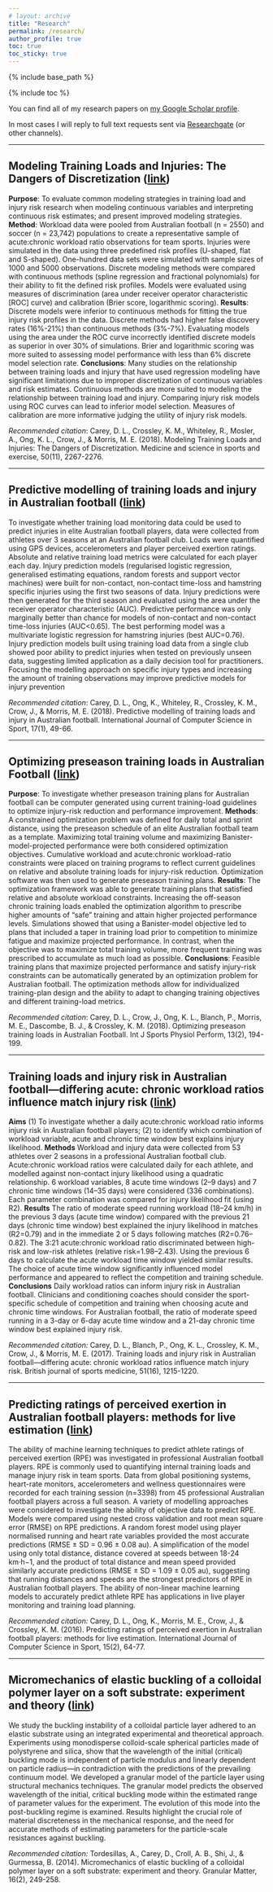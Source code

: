 ```yaml
---
# layout: archive
title: "Research"
permalink: /research/
author_profile: true
toc: true
toc_sticky: true
---
```


{% include base_path %}

{% include toc %}

You can find all of my research papers on [my Google Scholar profile](https://scholar.google.com.au/citations?user=5N0aByUAAAAJ&hl=en).

In most cases I will reply to full text requests sent via [Researchgate](https://www.researchgate.net/profile/David_Carey8) (or other channels).

<script type='text/javascript' src='https://d1bxh8uas1mnw7.cloudfront.net/assets/embed.js'></script>

*************

## Modeling Training Loads and Injuries: The Dangers of Discretization ([link](https://pubmed.ncbi.nlm.nih.gov/29933352/))

**Purpose**: To evaluate common modeling strategies in training load and injury risk research when modeling continuous variables and interpreting continuous risk estimates; and present improved modeling strategies. **Method**: Workload data were pooled from Australian football (n = 2550) and soccer (n = 23,742) populations to create a representative sample of acute:chronic workload ratio observations for team sports. Injuries were simulated in the data using three predefined risk profiles (U-shaped, flat and S-shaped). One-hundred data sets were simulated with sample sizes of 1000 and 5000 observations. Discrete modeling methods were compared with continuous methods (spline regression and fractional polynomials) for their ability to fit the defined risk profiles. Models were evaluated using measures of discrimination (area under receiver operator characteristic [ROC] curve) and calibration (Brier score, logarithmic scoring). **Results**: Discrete models were inferior to continuous methods for fitting the true injury risk profiles in the data. Discrete methods had higher false discovery rates (16%-21%) than continuous methods (3%-7%). Evaluating models using the area under the ROC curve incorrectly identified discrete models as superior in over 30% of simulations. Brier and logarithmic scoring was more suited to assessing model performance with less than 6% discrete model selection rate. **Conclusions**: Many studies on the relationship between training loads and injury that have used regression modeling have significant limitations due to improper discretization of continuous variables and risk estimates. Continuous methods are more suited to modeling the relationship between training load and injury. Comparing injury risk models using ROC curves can lead to inferior model selection. Measures of calibration are more informative judging the utility of injury risk models.

*Recommended citation*: Carey, D. L., Crossley, K. M., Whiteley, R., Mosler, A., Ong, K. L., Crow, J., & Morris, M. E. (2018). Modeling Training Loads and Injuries: The Dangers of Discretization. Medicine and science in sports and exercise, 50(11), 2267-2276.

<div class='altmetric-embed' data-badge-type='donut' data-doi="10.1249/mss.0000000000001685"></div>

*************

## Predictive modelling of training loads and injury in Australian football ([link](https://content.sciendo.com/downloadpdf/journals/ijcss/17/1/article-p49.xml))

To investigate whether training load monitoring data could be used to predict injuries in elite Australian football players, data were collected from athletes over 3 seasons at an Australian football club. Loads were quantified using GPS devices, accelerometers and player perceived exertion ratings. Absolute and relative training load metrics were calculated for each player each day. Injury prediction models (regularised logistic regression, generalised estimating equations, random forests and support vector machines) were built for non-contact, non-contact time-loss and hamstring specific injuries using the first two seasons of data. Injury predictions were then generated for the third season and evaluated using the area under the receiver operator characteristic (AUC). Predictive performance was only marginally better than chance for models of non-contact and non-contact time-loss injuries (AUC<0.65). The best performing model was a multivariate logistic regression for hamstring injuries (best AUC=0.76). Injury prediction models built using training load data from a single club showed poor ability to predict injuries when tested on previously unseen data, suggesting limited application as a daily decision tool for practitioners. Focusing the modelling approach on specific injury types and increasing the amount of training observations may improve predictive models for injury prevention

*Recommended citation*: Carey, D. L., Ong, K., Whiteley, R., Crossley, K. M., Crow, J., & Morris, M. E. (2018). Predictive modelling of training loads and injury in Australian football. International Journal of Computer Science in Sport, 17(1), 49-66.

<div class='altmetric-embed' data-badge-type='donut' data-doi="10.2478/ijcss-2018-0002"></div>

*************

## Optimizing preseason training loads in Australian Football ([link](https://journals.humankinetics.com/view/journals/ijspp/13/2/article-p194.xml))

**Purpose**: To investigate whether preseason training plans for Australian football can be computer generated using current training-load guidelines to optimize injury-risk reduction and performance improvement. **Methods**: A constrained optimization problem was defined for daily total and sprint distance, using the preseason schedule of an elite Australian football team as a template. Maximizing total training volume and maximizing Banister-model-projected performance were both considered optimization objectives. Cumulative workload and acute:chronic workload-ratio constraints were placed on training programs to reflect current guidelines on relative and absolute training loads for injury-risk reduction. Optimization software was then used to generate preseason training plans. **Results**: The optimization framework was able to generate training plans that satisfied relative and absolute workload constraints. Increasing the off-season chronic training loads enabled the optimization algorithm to prescribe higher amounts of “safe” training and attain higher projected performance levels. Simulations showed that using a Banister-model objective led to plans that included a taper in training load prior to competition to minimize fatigue and maximize projected performance. In contrast, when the objective was to maximize total training volume, more frequent training was prescribed to accumulate as much load as possible. **Conclusions**: Feasible training plans that maximize projected performance and satisfy injury-risk constraints can be automatically generated by an optimization problem for Australian football. The optimization methods allow for individualized training-plan design and the ability to adapt to changing training objectives and different training-load metrics.

*Recommended citation*: Carey, D. L., Crow, J., Ong, K. L., Blanch, P., Morris, M. E., Dascombe, B. J., & Crossley, K. M. (2018). Optimizing preseason training loads in Australian Football. Int J Sports Physiol Perform, 13(2), 194-199.

<div class='altmetric-embed' data-badge-type='donut' data-doi="https://doi.org/10.1123/ijspp.2016-0695
"></div>

*************

## Training loads and injury risk in Australian football—differing acute: chronic workload ratios influence match injury risk ([link](https://bjsm.bmj.com/content/bjsports/51/16/1215.full.pdf))

**Aims** (1) To investigate whether a daily acute:chronic workload ratio informs injury risk in Australian football players; (2) to identify which combination of workload variable, acute and chronic time window best explains injury likelihood.  **Methods** Workload and injury data were collected from 53 athletes over 2 seasons in a professional Australian football club. Acute:chronic workload ratios were calculated daily for each athlete, and modelled against non-contact injury likelihood using a quadratic relationship. 6 workload variables, 8 acute time windows (2–9 days) and 7 chronic time windows (14–35 days) were considered (336 combinations). Each parameter combination was compared for injury likelihood fit (using R2).  **Results** The ratio of moderate speed running workload (18–24 km/h) in the previous 3 days (acute time window) compared with the previous 21 days (chronic time window) best explained the injury likelihood in matches (R2=0.79) and in the immediate 2 or 5 days following matches (R2=0.76–0.82). The 3:21 acute:chronic workload ratio discriminated between high-risk and low-risk athletes (relative risk=1.98–2.43). Using the previous 6 days to calculate the acute workload time window yielded similar results. The choice of acute time window significantly influenced model performance and appeared to reflect the competition and training schedule.  **Conclusions** Daily workload ratios can inform injury risk in Australian football. Clinicians and conditioning coaches should consider the sport-specific schedule of competition and training when choosing acute and chronic time windows. For Australian football, the ratio of moderate speed running in a 3-day or 6-day acute time window and a 21-day chronic time window best explained injury risk.

*Recommended citation:* Carey, D. L., Blanch, P., Ong, K. L., Crossley, K. M., Crow, J., & Morris, M. E. (2017). Training loads and injury risk in Australian football—differing acute: chronic workload ratios influence match injury risk. British journal of sports medicine, 51(16), 1215-1220.

<div class='altmetric-embed' data-badge-type='donut' data-doi="http://dx.doi.org/10.1136/bjsports-2016-096309"></div>

*************

## Predicting ratings of perceived exertion in Australian football players: methods for live estimation ([link](https://content.sciendo.com/view/journals/ijcss/15/2/article-p64.xml))

The ability of machine learning techniques to predict athlete ratings of perceived exertion (RPE) was investigated in professional Australian football players. RPE is commonly used to quantifying internal training loads and manage injury risk in team sports. Data from global positioning systems, heart-rate monitors, accelerometers and wellness questionnaires were recorded for each training session (n=3398) from 45 professional Australian football players across a full season. A variety of modelling approaches were considered to investigate the ability of objective data to predict RPE. Models were compared using nested cross validation and root mean square error (RMSE) on RPE predictions. A random forest model using player normalised running and heart rate variables provided the most accurate predictions (RMSE ± SD = 0.96 ± 0.08 au). A simplification of the model using only total distance, distance covered at speeds between 18-24 km·h−1, and the product of total distance and mean speed provided similarly accurate predictions (RMSE ± SD = 1.09 ± 0.05 au), suggesting that running distances and speeds are the strongest predictors of RPE in Australian football players. The ability of non-linear machine learning models to accurately predict athlete RPE has applications in live player monitoring and training load planning.

*Recommended citation:* Carey, D. L., Ong, K., Morris, M. E., Crow, J., & Crossley, K. M. (2016). Predicting ratings of perceived exertion in Australian football players: methods for live estimation. International Journal of Computer Science in Sport, 15(2), 64-77.

<div class='altmetric-embed' data-badge-type='donut' data-doi="https://doi.org/10.1515/ijcss-2016-0005"></div>

*************

## Micromechanics of elastic buckling of a colloidal polymer layer on a soft substrate: experiment and theory ([link](https://link.springer.com/article/10.1007%2Fs10035-013-0459-z))

We study the buckling instability of a colloidal particle layer adhered to an elastic substrate using an integrated experimental and theoretical approach. Experiments using monodisperse colloid-scale spherical particles made of polystyrene and silica, show that the wavelength of the initial (critical) buckling mode is independent of particle modulus and linearly dependent on particle radius—in contradiction with the predictions of the prevailing continuum model. We developed a granular model of the particle layer using structural mechanics techniques. The granular model predicts the observed wavelength of the initial, critical buckling mode within the estimated range of parameter values for the experiment. The evolution of this mode into the post-buckling regime is examined. Results highlight the crucial role of material discreteness in the mechanical response, and the need for accurate methods of estimating parameters for the particle-scale resistances against buckling.

*Recommended citation:* Tordesillas, A., Carey, D., Croll, A. B., Shi, J., & Gurmessa, B. (2014). Micromechanics of elastic buckling of a colloidal polymer layer on a soft substrate: experiment and theory. Granular Matter, 16(2), 249-258.

<div class='altmetric-embed' data-badge-type='donut' data-doi="https://doi.org/10.1007/s10035-013-0459-z"></div>





<!-- 
*************

## ___TITLE___ ([link](___paperURL___))

___ABSTRACT___

*Recommended citation:* ___APA CITATION___

<div class='altmetric-embed' data-badge-type='donut' data-doi="___DOI___"></div> 
-->
